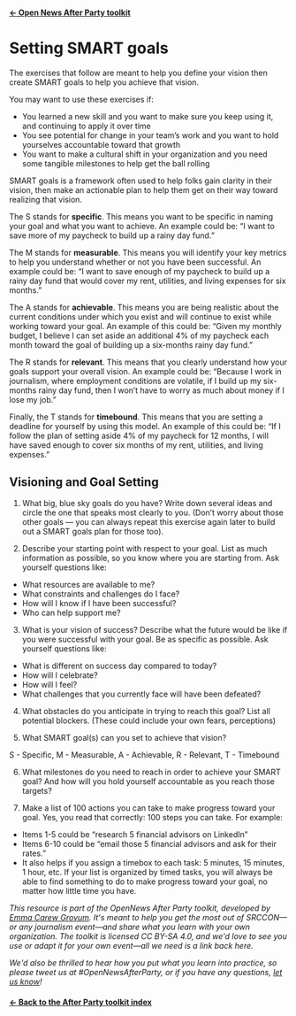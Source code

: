 ---
---

#### [&larr; Open News After Party toolkit](/share)
# Setting SMART goals

The exercises that follow are meant to help you define your vision then create SMART goals to help you achieve that vision. 

You may want to use these exercises if:

* You learned a new skill and you want to make sure you keep using it, and continuing to apply it over time
* You see potential for change in your team’s work and you want to hold yourselves accountable toward that growth
* You want to make a cultural shift in your organization and you need some tangible milestones to help get the ball rolling

SMART goals is a framework often used to help folks gain clarity in their vision, then make an actionable plan to help them get on their way toward realizing that vision.

The S stands for **specific**. This means you want to be specific in naming your goal and what you want to achieve. An example could be: “I want to save more of my paycheck to build up a rainy day fund.” 

The M stands for **measurable**. This means you will identify your key metrics to help you understand whether or not you have been successful. An example could be: “I want to save enough of my paycheck to build up a rainy day fund that would cover my rent, utilities, and living expenses for six months.” 

The A stands for **achievable**. This means you are being realistic about the current conditions under which you exist and will continue to exist while working toward your goal. An example of this could be: “Given my monthly budget, I believe I can set aside an additional 4% of my paycheck each month toward the goal of building up a six-months rainy day fund.” 

The R stands for **relevant**. This means that you clearly understand how your goals support your overall vision. An example could be: “Because I work in journalism, where employment conditions are volatile, if I build up my six-months rainy day fund, then I won’t have to worry as much about money if I lose my job.”

Finally, the T stands for **timebound**. This means that you are setting a deadline for yourself by using this model. An example of this could be: “If I follow the plan of setting aside 4% of my paycheck for 12 months, I will have saved enough to cover six months of my rent, utilities, and living expenses.” 

## Visioning and Goal Setting

1. What big, blue sky goals do you have? Write down several ideas and circle the one that speaks most clearly to you. (Don’t worry about those other goals — you can always repeat this exercise again later to build out a SMART goals plan for those too).

2. Describe your starting point with respect to your goal.  List as much information as possible, so you know where you are starting from. Ask yourself questions like:     

* What resources are available to me?
* What constraints and challenges do I face?
* How will I know if I have been successful?
* Who can help support me?

3. What is your vision of success? Describe what the future would be like if you were successful with your goal. Be as specific as possible. Ask yourself questions like: 

* What is different on success day compared to today?
* How will I celebrate?
* How will I feel?
* What challenges that you currently face will have been defeated?

4. What obstacles do you anticipate in trying to reach this goal? List all potential blockers. (These could include your own fears, perceptions)

5. What SMART goal(s) can you set to achieve that vision? 

S - Specific, M - Measurable, A - Achievable, R - Relevant, T - Timebound

6. What milestones do you need to reach in order to achieve your SMART goal? And how will you hold yourself accountable as you reach those targets? 

7. Make a list of 100 actions you can take to make progress toward your goal. Yes, you read that correctly: 100 steps you can take. For example: 

* Items 1-5 could be “research 5 financial advisors on LinkedIn”
* Items 6-10 could be “email those 5 financial advisors and ask for their rates.” 
* It also helps if you assign a timebox to each task: 5 minutes, 15 minutes, 1 hour, etc. If your list is organized by timed tasks, you will always be able to find something to do to make progress toward your goal, no matter how little time you have. 



_This resource is part of the OpenNews After Party toolkit, developed by [Emma Carew Grovum](https://twitter.com/emmacarew). It's meant to help you get the most out of SRCCON—or any journalism event—and share what you learn with your own organization. The toolkit is licensed CC BY-SA 4.0, and we'd love to see you use or adapt it for your own event—all we need is a link back here._

_We'd also be thrilled to hear how you put what you learn into practice, so please tweet us at #OpenNewsAfterParty, or if you have any questions, [let us know](mailto:info@opennews.org)!_

#### [&larr; Back to the After Party toolkit index](/share)
